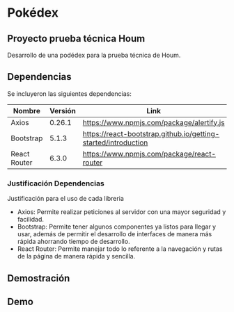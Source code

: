 # Pokédex
## Proyecto prueba técnica Houm

Desarrollo de una podédex para la prueba técnica de Houm.  

## Dependencias

Se incluyeron las siguientes dependencias: 

| Nombre | Versión | Link |
| ------ | ------- | ---- |
| Axios | 0.26.1 | https://www.npmjs.com/package/alertify.js |
| Bootstrap | 5.1.3 | https://react-bootstrap.github.io/getting-started/introduction |
| React Router | 6.3.0 | https://www.npmjs.com/package/react-router |

### Justificación Dependencias

Justificación para el uso de cada libreria
* Axios: Permite realizar peticiones al servidor con una mayor seguridad y facilidad. 
* Bootstrap: Permite tener algunos componentes ya listos para llegar y usar, además de permitir el desarrollo de interfaces de manera más rápida ahorrando tiempo de desarrollo.  
* React Router: Permite manejar todo lo referente a la navegación y rutas de la página de manera rápida y sencilla.  

## Demostración



## Demo 
